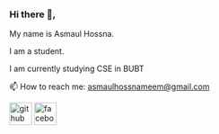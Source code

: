 ### Hi there 👋,
My name is Asmaul Hossna.

I am a student.

I am currently studying CSE in BUBT


📫 How to reach me: asmaulhossnameem@gmail.com 


[<img src='https://cdn.jsdelivr.net/npm/simple-icons@3.0.1/icons/github.svg' alt='github' height='40'>](https://github.com/https://github.com/AsmaulHossnaMeem)  [<img src='https://cdn.jsdelivr.net/npm/simple-icons@3.0.1/icons/facebook.svg' alt='facebook' height='40'>](https://www.facebook.com/https://www.facebook.com/profile.php?id=100077462587369)  


